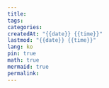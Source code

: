 ```yaml
---
title: 
tags: 
categories: 
createdAt: "{{date}} {{time}}"
lastmod: "{{date}} {{time}}"
lang: ko
pin: true
math: true
mermaid: true
permalink:
---
```

